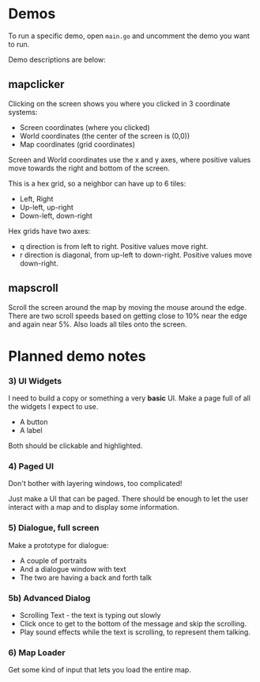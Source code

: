 # Demos
To run a specific demo, open `main.go` and uncomment the demo you want to run.

Demo descriptions are below:

## mapclicker
Clicking on the screen shows you where you clicked in 3 coordinate systems:
- Screen coordinates (where you clicked)
- World coordinates (the center of the screen is (0,0))
- Map coordinates (grid coordinates)

Screen and World coordinates use the x and y axes, where positive values move towards the right and bottom of the screen.

This is a hex grid, so a neighbor can have up to 6 tiles:
- Left, Right
- Up-left, up-right
- Down-left, down-right

Hex grids have two axes:
- q direction is from left to right. Positive values move right.
- r direction is diagonal, from up-left to down-right. Positive values move down-right.

## mapscroll
Scroll the screen around the map by moving the mouse around the edge.
There are two scroll speeds based on getting close to 10% near the edge and again near 5%.
Also loads all tiles onto the screen.

# Planned demo notes

### 3) UI Widgets

I need to build a copy or something a very **basic** UI. Make a page full of all the widgets I expect to use.

- A button
- A label

Both should be clickable and highlighted.

### 4) Paged UI

Don't bother with layering windows, too complicated!

Just make a UI that can be paged. There should be enough to let the user interact with a map and to display some information.

### 5) Dialogue, full screen

Make a prototype for dialogue:

- A couple of portraits
- And a dialogue window with text
- The two are having a back and forth talk

### 5b) Advanced Dialog

- Scrolling Text - the text is typing out slowly
- Click once to get to the bottom of the message and skip the scrolling.
- Play sound effects while the text is scrolling, to represent them talking.

### 6) Map Loader
Get some kind of input that lets you load the entire map.